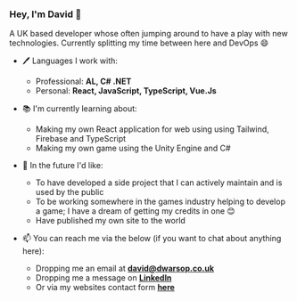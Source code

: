 ### Hey, I'm David 👋

A UK based developer whose often jumping around to have a play with new technologies. Currently splitting my time between here and DevOps 😄

- 🖊️ Languages I work with:
  - Professional: <b>AL, C# .NET</b>
  - Personal: <b>React, JavaScript, TypeScript, Vue.Js</b>
  
- 📚 I'm currently learning about:
  - Making my own React application for web using using Tailwind, Firebase and TypeScript
  - Making my own game using the Unity Engine and C#  
  
- 🔮 In the future I'd like:
  - To have developed a side project that I can actively maintain and is used by the public
  - To be working somewhere in the games industry helping to develop a game; I have a dream of getting my credits in one 😊
  - Have published my own site to the world
  
- 📫 You can reach me via the below (if you want to chat about anything here):
  - Dropping me an email at <b>david@dwarsop.co.uk</b>
  - Dropping me a message on <b>[LinkedIn](https://www.linkedin.com/in/davidwarsop)</b>
  - Or via my websites contact form <b>[here](https://david@dwarsop.co.uk/contact)</b>
  
